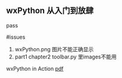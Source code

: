 ## wxPython 从入门到放肆

pass


#issues

1. wxPython.png 图片不能正确显示
2. part1 chapter2 toolbar.py 里images不能用


wxPython in Action [pdf](http://docs.autolook.top/pdf/python/wxPython%E5%AE%9E%E6%88%98%28%E4%B8%AD%E6%96%87%E7%89%88%EF%BC%89.pdf)
